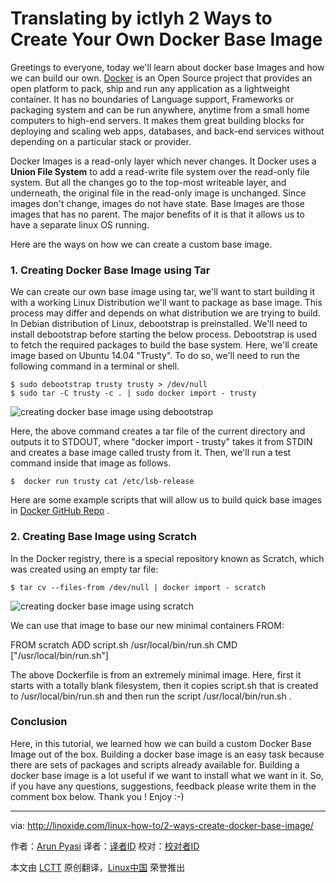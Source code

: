 Translating by ictlyh
2 Ways to Create Your Own Docker Base Image
================================================================================
Greetings to everyone, today we'll learn about docker base Images and how we can build our own. [Docker][1] is an Open Source project that provides an open platform to pack, ship and run any application as a lightweight container. It has no boundaries of Language support, Frameworks or packaging system and can be run anywhere, anytime from a small home computers to high-end servers. It makes them great building blocks for deploying and scaling web apps, databases, and back-end services without depending on a particular stack or provider.

Docker Images is a read-only layer which never changes. It Docker uses a **Union File System** to add a read-write file system over the read-only file system. But all the changes go to the top-most writeable layer, and underneath, the original file in the read-only image is unchanged. Since images don't change, images do not have state.  Base Images are those images that has no parent. The major benefits of it is that it allows us to have a separate linux OS running.

Here are the ways on how we can create a custom base image.

### 1. Creating Docker Base Image using Tar ###

We can create our own base image using tar, we'll want to start building it with a working Linux Distribution we'll want to package as base image. This process may differ and depends on what distribution we are trying to build. In Debian distribution of Linux, debootstrap is preinstalled. We'll need to install debootstrap before starting the below process. Debootstrap is used to fetch the required packages to build the base system. Here, we'll create image based on Ubuntu 14.04 "Trusty".  To do so, we'll need to run the following command in a terminal or shell.

    $ sudo debootstrap trusty trusty > /dev/null
    $ sudo tar -C trusty -c . | sudo docker import - trusty

![creating docker base image using debootstrap](http://blog.linoxide.com/wp-content/uploads/2015/03/creating-base-image-debootstrap.png)

Here, the above command creates a tar file of the current directory and outputs it to STDOUT, where "docker import - trusty" takes it from STDIN and creates a base image called trusty from it. Then, we'll run a test command inside that image as follows.

    $  docker run trusty cat /etc/lsb-release

Here are some example scripts that will allow us to build quick base images in [Docker GitHub Repo][2] .

### 2. Creating Base Image using Scratch ###

In the Docker registry, there is a special repository known as Scratch, which was created using an empty tar file:

    $ tar cv --files-from /dev/null | docker import - scratch

![creating docker base image using scratch](http://blog.linoxide.com/wp-content/uploads/2015/03/creating-base-image-using-scratch.png)


We can use that image to base our new minimal containers FROM:

FROM scratch
ADD script.sh /usr/local/bin/run.sh
CMD ["/usr/local/bin/run.sh"]

The above Dockerfile  is from an extremely minimal image. Here, first it starts with a totally blank filesystem, then it copies script.sh that is created to /usr/local/bin/run.sh and then run the script /usr/local/bin/run.sh .

### Conclusion ###

Here, in this tutorial, we learned how we can build a custom Docker Base Image out of the box. Building a docker base image is an easy task because there are sets of packages and scripts already available for. Building a docker base image is a lot useful if we want to install what we want in it. So, if you have any questions, suggestions, feedback please write them in the comment box below. Thank you ! Enjoy  :-)

--------------------------------------------------------------------------------

via: http://linoxide.com/linux-how-to/2-ways-create-docker-base-image/

作者：[Arun Pyasi][a]
译者：[译者ID](https://github.com/译者ID)
校对：[校对者ID](https://github.com/校对者ID)

本文由 [LCTT](https://github.com/LCTT/TranslateProject) 原创翻译，[Linux中国](http://linux.cn/) 荣誉推出

[a]:http://linoxide.com/author/arunp/
[1]:https://www.docker.com/
[2]:https://github.com/docker/docker/blob/master/contrib/mkimage-busybox.sh